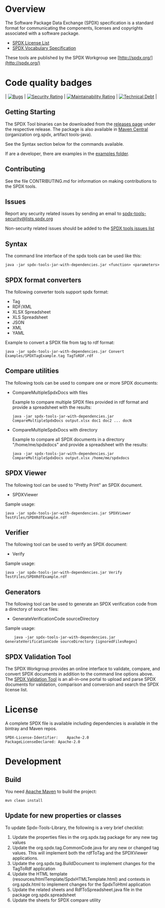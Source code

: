 # Overview
The Software Package Data Exchange (SPDX) specification is a standard format for communicating the components, licenses and copyrights associated with a software package.

  * [SPDX License List](http://spdx.org/licenses/)
  * [SPDX Vocabulary Specification](http://spdx.org/rdf/terms)

These tools are published by the SPDX Workgroup
see [http://spdx.org/](http://spdx.org/)

# Code quality badges

|   [![Bugs](https://sonarcloud.io/api/project_badges/measure?project=tools-java&metric=bugs)](https://sonarcloud.io/dashboard?id=tools-java)    | [![Security Rating](https://sonarcloud.io/api/project_badges/measure?project=tools-java&metric=security_rating)](https://sonarcloud.io/dashboard?id=tools-java) | [![Maintainability Rating](https://sonarcloud.io/api/project_badges/measure?project=tools-java&metric=sqale_rating)](https://sonarcloud.io/dashboard?id=tools-java) | [![Technical Debt](https://sonarcloud.io/api/project_badges/measure?project=tools-java&metric=sqale_index)](https://sonarcloud.io/dashboard?id=tools-java) |

## Getting Starting

The SPDX Tool binaries can be downloaded from the [releases page](https://github.com/spdx/tools-java/releases) under the respective release.  The package is also available in [Maven Central](https://search.maven.org/artifact/org.spdx/tools-java) (organization org.spdx, artifact tools-java).

See the Syntax section below for the commands available.

If are a developer, there are examples in the [examples folder](examples/org/spdx/examples).

## Contributing
See the file CONTRIBUTING.md for information on making contributions to the SPDX tools.

## Issues
Report any security related issues by sending an email to [spdx-tools-security@lists.spdx.org](mailto:spdx-tools-security@lists.spdx.org)

Non-security related issues should be added to the [SPDX tools issues list](https://github.com/spdx/tools-java/issues)

## Syntax
The command line interface of the spdx tools can be used like this:

    java -jar spdx-tools-jar-with-dependencies.jar <function> <parameters> 

## SPDX format converters
The following converter tools support spdx format:

  * Tag
  * RDF/XML
  * XLSX Spreadsheet
  * XLS Spreadsheet
  * JSON
  * XML
  * YAML

Example to convert a SPDX file from tag to rdf format:

    java -jar spdx-tools-jar-with-dependencies.jar Convert Examples/SPDXTagExample.tag TagToRDF.rdf

## Compare utilities
The following  tools can be used to compare one or more SPDX documents:

  * CompareMultipleSpdxDocs with files

    Example to compare multiple SPDX files provided in rdf format and provide a spreadsheet with the results:

        java -jar spdx-tools-jar-with-dependencies.jar CompareMultipleSpdxDocs output.xlsx doc1 doc2 ... docN
        
  * CompareMultipleSpdxDocs with directory

    Example to compare all SPDX documents in a directory "/home/me/spdxdocs" and provide a spreadsheet with the results:

        java -jar spdx-tools-jar-with-dependencies.jar CompareMultipleSpdxDocs output.xlsx /home/me/spdxdocs

## SPDX Viewer
The following tool can be used to "Pretty Print" an SPDX document.

  * SPDXViewer

Sample usage:

    java -jar spdx-tools-jar-with-dependencies.jar SPDXViewer TestFiles/SPDXRdfExample.rdf

## Verifier
The following tool can be used to verify an SPDX document:

  * Verify

Sample usage:

    java -jar spdx-tools-jar-with-dependencies.jar Verify TestFiles/SPDXRdfExample.rdf

## Generators
The following tool can be used to generate an SPDX verification code from a directory of source files:

  * GenerateVerificationCode sourceDirectory
  
  Sample usage:

        java -jar spdx-tools-jar-with-dependencies.jar GenerateVerificationCode sourceDirectory [ignoredFilesRegex]

## SPDX Validation Tool
The SPDX Workgroup provides an online interface to validate, compare, and convert SPDX documents in addition to the command line options above. The [SPDX Validation Tool](http://13.57.134.254/app/) is an all-in-one portal to upload and parse SPDX documents for validation, comparison and conversion and search the SPDX license list. 

# License
A complete SPDX file is available including dependencies is available in the bintray and Maven repos.

    SPDX-License-Identifier:	Apache-2.0
    PackageLicenseDeclared:	Apache-2.0

# Development

## Build
You need [Apache Maven](http://maven.apache.org/) to build the project:

    mvn clean install


## Update for new properties or classes
To update Spdx-Tools-Library, the following is a very brief checklist:

  1. Update the properties files in the org.spdx.tag package for any new tag values
  2. Update the org.spdx.tag.CommonCode.java for any new or changed tag values.  This will implement both the rdfToTag and the SPDXViewer applications.
  3. Update the org.spdx.tag.BuildDocument to implement changes for the TagToRdf application
  4. Update the HTML template (resources/htmlTemplate/SpdxHTMLTemplate.html) and contexts in org.spdx.html to implement changes for the SpdxToHtml application
  5. Update the related sheets and RdfToSpreadsheet.java file in the package org.spdx.spreadsheet
  6. Update the sheets for SPDX compare utility
